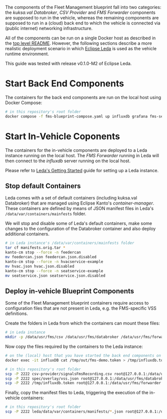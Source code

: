 <!--
SPDX-FileCopyrightText: 2023 Contributors to the Eclipse Foundation

See the NOTICE file(s) distributed with this work for additional
information regarding copyright ownership.

Licensed under the Apache License, Version 2.0 (the "License");
you may not use this file except in compliance with the License.
You may obtain a copy of the License at

     http://www.apache.org/licenses/LICENSE-2.0

Unless required by applicable law or agreed to in writing, software
distributed under the License is distributed on an "AS IS" BASIS,
WITHOUT WARRANTIES OR CONDITIONS OF ANY KIND, either express or implied.
See the License for the specific language governing permissions and
limitations under the License.

SPDX-License-Identifier: Apache-2.0
-->
The components of the Fleet Management blueprint fall into two categories: the *kuksa.val Databroker*,
*CSV Provider* and *FMS Forwarder* components are supposed to run in the vehicle, whereas the remaining
components are supposed to run in a (cloud) back end to which the vehicle is connected via (public internet)
networking infrastructure.

All of the components can be run on a single Docker host as described in the [top level README](../README.md). However, the following sections describe a more realistic deployment scenario in which
[Eclipse Leda](https://eclipse-leda.github.io/leda/) is used as the vehicle runtime environment.

This guide was tested with release v0.1.0-M2 of Eclipse Leda.

# Start Back End Components

The containers for the back end components are run on the local host using Docker Compose:

```sh
# in this repository's root folder
docker compose -f fms-blueprint-compose.yaml up influxdb grafana fms-server --detach
```

# Start In-Vehicle Coponents

The containers for the in-vehicle components are deployed to a Leda instance running on the
local host. The *FMS Forwarder* running in Leda will then connect to the *influxdb* server running
on the local host.

Please refer to [Leda's Getting Started](https://eclipse-leda.github.io/leda/docs/general-usage/)
guide for setting up a Leda instance.

## Stop default Containers

Leda comes with a set of default containers (including kuksa.val Databroker) that are managed using
Eclipse Kanto's *container-manager*. These containers are defined by means of JSON manifest files in
Leda's `/data/var/containers/mainfests` folder.

We will stop and disable some of Leda's default containers, make some changes to the configuration of the
Databroker container and also deploy additional containers.

```sh
# in Leda instance's /data/var/containers/mainfests folder
tar cf manifests.orig.tar * 
kanto-cm stop --force -n feedercan
mv feedercan.json feedercan.json.disabled
kanto-cm stop --force -n hvacservice-example
mv hvac.json hvac.json.disabled
kanto-cm stop --force -n seatservice-example
mv seatservice.json seatservice.json.disabled
```

## Deploy in-vehicle Blueprint Components

Some of the Fleet Management blueprint containers require access to configuration files that are not present
in Leda, e.g. the FMS-specific VSS definitions.

Create the folders in Leda from which the containers can mount these files:

```sh
# in Leda instance
mkdir -p /data/usr/fms/csv /data/usr/fms/databroker /data/usr/fms/forwarder
```

Now copy the files required by the containers to the Leda instance:

```sh
# on the (local) host that you have started the back end components on
docker exec -it influxDB cat /tmp/out/fms-demo.token > /tmp/influxdb.token
```

```sh
# in this repository's root folder
scp -P 2222 csv-provider/signalsFmsRecording.csv root@127.0.0.1:/data/usr/fms/csv
scp -P 2222 spec/overlay/vss.json root@127.0.0.1:/data/usr/fms/databroker
scp -P 2222 /tmp/influxdb.token root@127.0.0.1:/data/usr/fms/forwarder
```

Finally, copy the manifest files to Leda, triggering the execution of the in-vehicle containers:

```sh
# in this repository's root folder
scp -P 2222 leda/data/var/containers/manifests/*.json root@127.0.0.1:/data/var/containers/manifests
```
